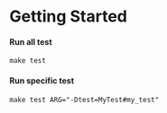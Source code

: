 # Getting Started

#### Run all test
```
make test
```

#### Run specific test
```
make test ARG="-Dtest=MyTest#my_test"
```